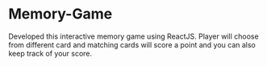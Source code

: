 # Memory-Game
Developed this interactive memory game using ReactJS. Player will choose from different card and matching cards will score a point and you can also keep track of your score.
